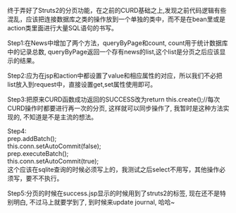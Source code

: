    终于弄好了Struts2的分页功能，在之前的CURD基础之上,发现之前代码逻辑有些混乱，应该把连接数据库之类的操作放到一个单独的类中，而不是在bean里或是action类里面进行大量SQL语句的书写。
   
Step1:在News中增加了两个方法，queryByPage和count, count用于统计数据库中的记录总数, queryByPage返回一个存有news的list,这个list是分页之后应该显示的结果。

Step2:应为在jsp和action中都设置了value和相应属性的对应，所以我们不必把list放入到request中，直接设置get,set属性使用即可。

Step3:把原来CURD函数成功返回的SUCCESS改为return this.create();//每次CURD操作时都要进行再一次的分页, 这样就可以同步操作了, 我暂时是这种方法实现的, 不知道是不是主流的想法。

Step4:     
prep.addBatch();   
this.conn.setAutoCommit(false);    
prep.executeBatch();    
this.conn.setAutoCommit(true);                 
这个应该在sqlite查询的时候必须写上的，我测试之后select不用写，其他操作必须写，要不不执行。

Step5:分页的时候在success.jsp显示的时候用到了struts2的标签, 现在还不是特别明白, 不过马上就要学到了, 到时候来update journal, 哈哈~